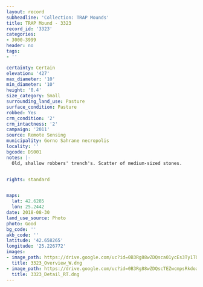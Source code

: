 ```yaml
---
layout: record
subheadline: 'Collection: TRAP Mounds'
title: TRAP Mound - 3323
record_id: '3323'
categories:
- 3000-3999
header: no
tags:
- ''

certainty: Certain
elevation: '427'
max_diameter: '10'
min_diameter: '10'
height: '0.4'
size_category: Small
surrounding_land_use: Pasture
surface_condition: Pasture
robbed: Yes
crm_condition: '2'
crm_intactness: '2'
campaign: '2011'
source: Remote Sensing
municipality: Gorno Sahrane necropolis
locality: ''
bgcode: DS001
notes: |-
  Old, shallow robbers' trench's. Scatter of medium-sized stones.


rights: standard


maps:
  lat: 42.6285
  lon: 25.2442
date: 2018-08-30
land_use_source: Photo
photo: Good
bg_code: ''
akb_code: ''
latitude: '42.658265'
longitude: '25.226772'
images:
- image_path: https://drive.google.com/uc?id=0B3Rg88wZDQsca01ycEs3Ty1TOVE
  title: 3323_Overview_W.dng
- image_path: https://drive.google.com/uc?id=0B3Rg88wZDQscTEZwcmpsRkdoa3c
  title: 3323_Detail_RT.dng
---
```

